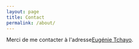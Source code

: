```yaml
---
layout: page
title: Contact
permalink: /about/
---
```

Merci de me contacter à l'adresse<a href="mailto:eugenie.tchayo.1@ulaval.ca">Eugénie Tchayo</a>.

